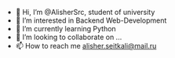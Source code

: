 - 👋 Hi, I’m @AlisherSrc, student of university 
- 👀 I’m interested in Backend Web-Development 
- 🌱 I’m currently learning Python
- 💞️ I’m looking to collaborate on ...
- 📫 How to reach me alisher.seitkali@mail.ru
